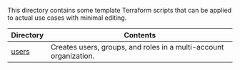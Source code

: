 This directory contains some template Terraform scripts that can be applied to
actual use cases with minimal editing.

Directory           | Contents
--------------------|----------
[users](users)      | Creates users, groups, and roles in a multi-account organization.
